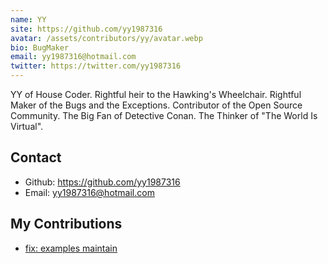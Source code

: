```yaml
---
name: YY
site: https://github.com/yy1987316
avatar: /assets/contributors/yy/avatar.webp
bio: BugMaker
email: yy1987316@hotmail.com
twitter: https://twitter.com/yy1987316
---
```


YY of House Coder. Rightful heir to the Hawking's Wheelchair. Rightful Maker of the Bugs and the Exceptions. Contributor of the Open Source Community. The Big Fan of Detective Conan. The Thinker of "The World Is Virtual".

## Contact

- Github: <https://github.com/yy1987316>
- Email: <yy1987316@hotmail.com>

## My Contributions

- [fix: examples maintain](<https://github.com/wechaty/go-wechaty/pull/104>)
